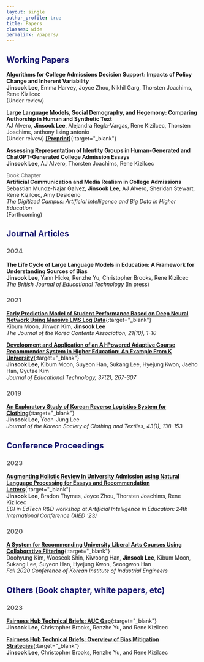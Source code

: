 ```yaml
---
layout: single
author_profile: true
title: Papers
classes: wide
permalink: /papers/
---
```


<style>
r { color: Red }
o { color: Orange }
dgr { color: DimGrey }
mdb { color: MidnightBlue }
</style>

## <mdb>Working Papers</mdb>

**Algorithms for College Admissions Decision Support: Impacts of Policy Change and Inherent Variability**\
**Jinsook Lee**, Emma Harvey, Joyce Zhou, Nikhil Garg, Thorsten Joachims, Rene Kizilcec\
(Under review)

**Large Language Models, Social Demography, and Hegemony: Comparing Authorship in Human and Synthetic Text**\
AJ Alvero, **Jinsook Lee**, Alejandra Regla-Vargas, Rene Kizilcec, Thorsten Joachims, anthony lising antonio\
(Under reivew) [**[Preprint]**](https://osf.io/preprints/socarxiv/qfx4a){:target="_blank"}

**Assessing Representation of Identity Groups in Human-Generated and ChatGPT-Generated College Admission Essays**\
**Jinsook Lee**, AJ Alvero, Thorsten Joachims, Rene Kizilcec

<dgr>Book Chapter</dgr>\
**Artificial Communication and Media Realism in College Admissions**\
Sebastian Munoz-Najar Galvez, **Jinsook Lee**, AJ Alvero, Sheridan Stewart, Rene Kizilcec, Amy Desiderio\
*The Digitized Campus: Artificial Intelligence and Big Data in Higher Education*\
(Forthcoming)


## <mdb>Journal Articles</mdb>
### <dgr>2024</dgr>
**The Life Cycle of Large Language Models in Education: A Framework for Understanding Sources of Bias**\
**Jinsook Lee**, Yann Hicke, Renzhe Yu, Christopher Brooks, Rene Kizilcec\
*The British Journal of Educational Technology* (In press)

### <dgr>2021</dgr>
[**Early Prediction Model of Student Performance Based on Deep Neural Network Using Massive LMS Log Data**](https://koreascience.kr/article/JAKO202131541825407.page){:target="_blank"}\
Kibum Moon, Jinwon Kim, **Jinsook Lee**\
*The Journal of the Korea Contents Association, 21(10), 1-10*

[**Development and Application of an AI-Powered Adaptive Course Recommender System in Higher Education: An Example From K University**](https://www.researchgate.net/publication/352876624_Development_and_Application_of_an_AI-Powered_Adaptive_Course_Recommender_System_in_Higher_Education_An_Example_from_K_University){:target="_blank"}\
**Jinsook Lee**, Kibum Moon, Suyeon Han, Sukang Lee, Hyejung Kwon, Jaeho Han, Gyutae Kim\
*Journal of Educational Technology, 37(2), 267-307*

### <dgr>2019</dgr>
[**An Exploratory Study of Korean Reverse Logistics System for Clothing**](https://koreascience.kr/article/JAKO201912761598869.pdf){:target="_blank"}\
**Jinsook Lee**, Yoon-Jung Lee\
*Journal of the Korean Society of Clothing and Textiles, 43(1), 138-153*

## <mdb>Conference Proceedings</mdb>
### <dgr>2023</dgr>
[**Augmenting Holistic Review in University Admission using Natural Language Processing for Essays and Recommendation Letters**](https://arxiv.org/pdf/2306.17575.pdf){:target="_blank"}\
**Jinsook Lee**, Bradon Thymes, Joyce Zhou, Thorsten Joachims, Rene Kizilcec\
*EDI in EdTech R&D workshop at Artificial Intelligence in Education: 24th International Conference (AIED '23)*

### <dgr>2020</dgr>
[**A System for Recommending University Liberal Arts Courses Using Collaborative Filtering**](https://www.dbpia.co.kr/Journal/articleDetail?nodeId=NODE10505801){:target="_blank"}\
Doohyung Kim, Wooseok Shin, Kiwoong Han, **Jinsook Lee**, Kibum Moon, Sukang Lee, Suyeon Han, Hyejung Kwon, Seongwon Han\
*Fall 2020 Conference of Korean Institute of Industrial Engineers*

## <mdb>Others (Book chapter, white papers, etc)</mdb>
### <dgr>2023</dgr>
[**Fairness Hub Technical Briefs: AUC Gap**](https://arxiv.org/pdf/2309.12371){:target="_blank"}\
**Jinsook Lee**, Christopher Brooks, Renzhe Yu, and Rene Kizilcec

[**Fairness Hub Technical Briefs: Overview of Bias Mitigation Strategies**](https://osf.io/jtb5n){:target="_blank"}\
**Jinsook Lee**, Christopher Brooks, Renzhe Yu, and Rene Kizilcec

